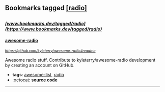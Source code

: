 ## Bookmarks tagged [[radio]](https://www.bookmarks.dev?q=[radio])

_<sup><sup>[www.bookmarks.dev/tagged/radio](https://www.bookmarks.dev/tagged/radio)</sup></sup>_
---
#### [awesome-radio](https://github.com/kyleterry/awesome-radio#readme)
_<sup>https://github.com/kyleterry/awesome-radio#readme</sup>_

Awesome radio stuff. Contribute to kyleterry/awesome-radio development by creating an account on GitHub.
* **tags**: [awesome-list](../tagged/awesome-list.md), [radio](../tagged/radio.md)
* :octocat: **[source code](https://github.com/kyleterry/awesome-radio#readme)**
---
